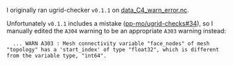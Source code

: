 I originally ran ugrid-checker `v0.1.1` on [data_C4_warn_error.nc](data_C4_warn_error.nc).

Unfortunately `v0.1.1` includes a mistake ([pp-mo/ugrid-checks#34](https://github.com/pp-mo/ugrid-checks/issues/34)), so I manually edited the `A304` warning to be an appropriate `A303` warning instead:

```
  ... WARN A303 : Mesh connectivity variable "face_nodes" of mesh "topology" has a 'start_index' of type "float32", which is different from the variable type, "int64".
```
